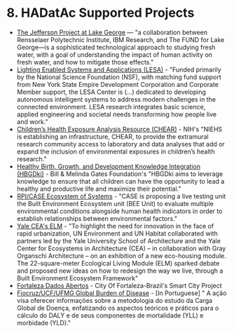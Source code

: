 # 8. HADatAc Supported Projects

* [The Jefferson Project at Lake George](http://jeffersonproject.rpi.edu/) — "a collaboration between Rensselaer Polytechnic Institute, IBM Research, and The FUND for Lake George—is a sophisticated technological approach to studying fresh water, with a goal of understanding the impact of human activity on fresh water, and how to mitigate those effects."
* [Lighting Enabled Systems and Applications \(LESA\)](https://lesa.rpi.edu/) - "Funded primarily by the National Science Foundation \(NSF\), with matching fund support from New York State Empire Development Corporation and Corporate Member support, the LESA Center is \(...\) dedicated to developing autonomous intelligent systems to address modern challenges in the connected environment. LESA research integrates basic science, applied engineering and societal needs transforming how people live and work."
* [Children’s Health Exposure Analysis Resource \(CHEAR\)](https://www.niehs.nih.gov/research/supported/exposure/chear/) - NIH's "NIEHS is establishing an infrastructure, CHEAR, to provide the extramural research community access to laboratory and data analyses that add or expand the inclusion of environmental exposures in children’s health research."
* [Healthy Birth, Growth, and Development Knowledge Integration \(HBGDki\)](http://hbgdki.org/) - Bill & Melinda Gates Foundation's "HBGDki aims to leverage knowledge to ensure that all children can have the opportunity to lead a healthy and productive life and maximize their potential."
* [RPI/CASE Ecosystem of Systems](http://www.case.rpi.edu/page/project.php?pageid=13) - "CASE is proposing a live testing unit the Built Environment Ecosystem unit \(BEE Unit\) to evaluate multiple environmental conditions alongside human health indicators in order to establish relationships between environmental factors."
* [Yale CEA's ELM](https://www.cea.yale.edu/elm) - "To highlight the need for innovation in the face of rapid urbanization, UN Environment and UN Habitat collaborated with partners led by the Yale University School of Architecture and the Yale Center for Ecosystems in Architecture \(CEA\) – in collaboration with Gray Organschi Architecture – on an exhibition of a new eco-housing module. The 22-square-meter Ecological Living Module \(ELM\) sparked debate and proposed new ideas on how to redesign the way we live, through a Built Environment Ecosystem Framework"
* [Fortaleza Dados Abertos](http://dados.fortaleza.ce.gov.br/portal/) - City Of Fortaleza-Brazil's Smart City Project
* [Fiocruz/UCF/UFMG Global Burden of Disease](https://portal.fiocruz.br/noticia/aspectos-teoricos-e-praticos-do-processo-de-estimativa-da-carga-de-doenca-e-tema-de-curso-na) - \[In Portuguese\] " A ação visa oferecer informações sobre a metodologia do estudo da Carga Global de Doença, enfatizando os aspectos teóricos e práticos para o cálculo do DALY e de seus componentes de mortalidade \(YLL\) e morbidade \(YLD\)."

